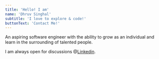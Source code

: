 ```yaml
---
title: 'Hello! I am'
name: 'Dhruv Singhal'
subtitle: 'I love to explore & code!'
buttonText: 'Contact Me!'
---
```


An aspiring software engineer with the ability to grow as an individual and learn in the surrounding of talented people.

I am always open for discussions @[Linkedin](https://www.linkedin.com/in/dhruv-singhal-6281541bb/).

